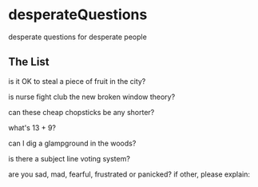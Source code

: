 # desperateQuestions
desperate questions for desperate people

## The List
is it OK to steal a piece of fruit in the city?

is nurse fight club the new broken window theory?

can these cheap chopsticks be any shorter?

what's 13 + 9?

can I dig a glampground in the woods?

is there a subject line voting system?

are you sad, mad, fearful, frustrated or panicked? if other, please explain:
